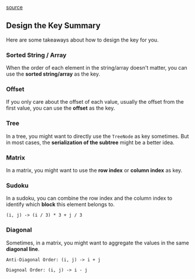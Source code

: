 [source](https://leetcode.com/explore/learn/card/hash-table/185/hash_table_design_the_key/1128/)

## Design the Key Summary
Here are some takeaways about how to design the key for you.

### Sorted String / Array
When the order of each element in the string/array doesn't matter, you can use the **sorted string/array** as the key.

### Offset
If you only care about the offset of each value, usually the offset from the first value, you can use the **offset** as the key.

### Tree
In a tree, you might want to directly use the `TreeNode` as key sometimes. But in most cases, the **serialization of the subtree** might be
a better idea.

### Matrix
In a matrix, you might want to use the **row index** or **column index** as key.

### Sudoku
In a sudoku, you can combine the row index and the column index to identify which **block** this element belongs to.
```
(i, j) -> (i / 3) * 3 + j / 3
```

### Diagonal
Sometimes, in a matrix, you might want to aggregate the values in the same **diagonal line**.
```
Anti-Diagonal Order: (i, j) -> i + j

Diagnoal Order: (i, j) -> i - j
```
